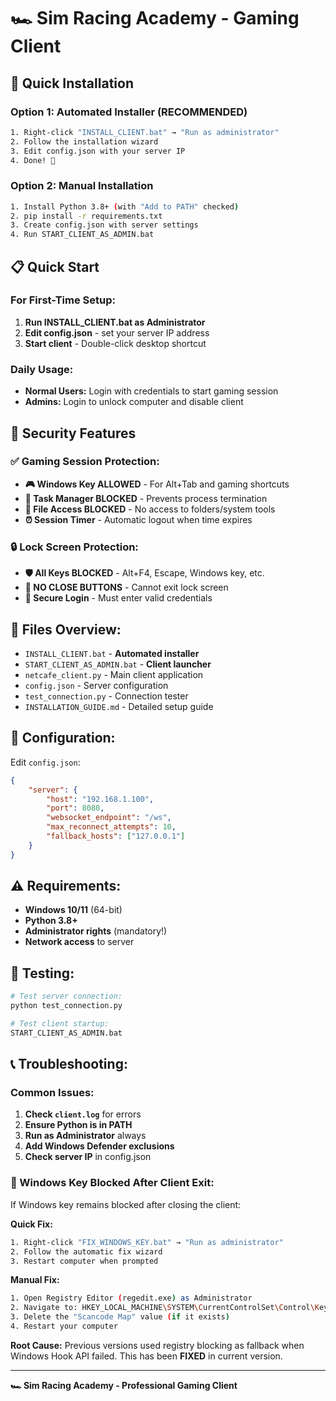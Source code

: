 # 🏎️ Sim Racing Academy - Gaming Client

## 🚀 Quick Installation

### Option 1: Automated Installer (RECOMMENDED)
```bash
1. Right-click "INSTALL_CLIENT.bat" → "Run as administrator"
2. Follow the installation wizard
3. Edit config.json with your server IP
4. Done! 🎉
```

### Option 2: Manual Installation
```bash
1. Install Python 3.8+ (with "Add to PATH" checked)
2. pip install -r requirements.txt
3. Create config.json with server settings
4. Run START_CLIENT_AS_ADMIN.bat
```

## 📋 Quick Start

### For First-Time Setup:
1. **Run INSTALL_CLIENT.bat as Administrator**
2. **Edit config.json** - set your server IP address
3. **Start client** - Double-click desktop shortcut

### Daily Usage:
- **Normal Users:** Login with credentials to start gaming session
- **Admins:** Login to unlock computer and disable client

## 🔐 Security Features

### ✅ Gaming Session Protection:
- **🎮 Windows Key ALLOWED** - For Alt+Tab and gaming shortcuts
- **🚫 Task Manager BLOCKED** - Prevents process termination
- **📁 File Access BLOCKED** - No access to folders/system tools
- **⏰ Session Timer** - Automatic logout when time expires

### 🔒 Lock Screen Protection:
- **🛡️ All Keys BLOCKED** - Alt+F4, Escape, Windows key, etc.
- **🚫 NO CLOSE BUTTONS** - Cannot exit lock screen
- **🔐 Secure Login** - Must enter valid credentials

## 📁 Files Overview:
- `INSTALL_CLIENT.bat` - **Automated installer** 
- `START_CLIENT_AS_ADMIN.bat` - **Client launcher**
- `netcafe_client.py` - Main client application
- `config.json` - Server configuration
- `test_connection.py` - Connection tester
- `INSTALLATION_GUIDE.md` - Detailed setup guide

## 🔧 Configuration:

Edit `config.json`:
```json
{
    "server": {
        "host": "192.168.1.100",
        "port": 8080,
        "websocket_endpoint": "/ws",
        "max_reconnect_attempts": 10,
        "fallback_hosts": ["127.0.0.1"]
    }
}
```

## ⚠️ Requirements:
- **Windows 10/11** (64-bit)
- **Python 3.8+** 
- **Administrator rights** (mandatory!)
- **Network access** to server

## 🧪 Testing:
```bash
# Test server connection:
python test_connection.py

# Test client startup:
START_CLIENT_AS_ADMIN.bat
```

## 📞 Troubleshooting:

### Common Issues:
1. **Check `client.log`** for errors
2. **Ensure Python is in PATH**
3. **Run as Administrator** always
4. **Add Windows Defender exclusions**
5. **Check server IP** in config.json

### 🚨 Windows Key Blocked After Client Exit:
If Windows key remains blocked after closing the client:

**Quick Fix:**
```bash
1. Right-click "FIX_WINDOWS_KEY.bat" → "Run as administrator"
2. Follow the automatic fix wizard
3. Restart computer when prompted
```

**Manual Fix:**
```bash
1. Open Registry Editor (regedit.exe) as Administrator
2. Navigate to: HKEY_LOCAL_MACHINE\SYSTEM\CurrentControlSet\Control\Keyboard Layout
3. Delete the "Scancode Map" value (if it exists)
4. Restart your computer
```

**Root Cause:** Previous versions used registry blocking as fallback when Windows Hook API failed. This has been **FIXED** in current version.

---
**🏎️ Sim Racing Academy - Professional Gaming Client** 